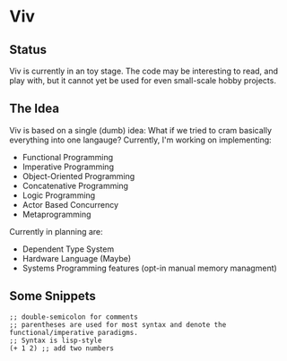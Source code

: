 # Viv

## Status
Viv is currently in an toy stage. The code may be interesting to
read, and play with, but it cannot yet be used for even small-scale hobby
projects.

## The Idea
Viv is based on a single (dumb) idea: What if we tried to cram basically
everything into one langauge? Currently, I'm working on implementing:
+ Functional Programming
+ Imperative Programming
+ Object-Oriented Programming
+ Concatenative Programming 
+ Logic Programming
+ Actor Based Concurrency 
+ Metaprogramming

Currently in planning are:
+ Dependent Type System
+ Hardware Language (Maybe)
+ Systems Programming features (opt-in manual memory managment)

## Some Snippets

```viv
;; double-semicolon for comments
;; parentheses are used for most syntax and denote the functional/imperative paradigms.
;; Syntax is lisp-style 
(+ 1 2) ;; add two numbers
```

